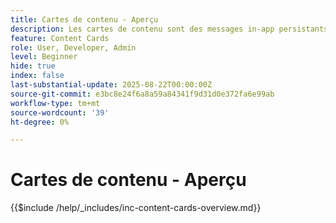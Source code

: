 ```yaml
---
title: Cartes de contenu - Aperçu
description: Les cartes de contenu sont des messages in-app persistants qui se trouvent dans une boîte de réception ou un flux dédié de votre application. Contrairement aux notifications push, elles n’interrompent pas l’utilisateur et peuvent être consultées à sa convenance.
feature: Content Cards
role: User, Developer, Admin
level: Beginner
hide: true
index: false
last-substantial-update: 2025-08-22T00:00:00Z
source-git-commit: e3bc8e24f6a8a59a84341f9d31d0e372fa6e99ab
workflow-type: tm+mt
source-wordcount: '39'
ht-degree: 0%

---
```



# Cartes de contenu - Aperçu

{{$include /help/_includes/inc-content-cards-overview.md}}
